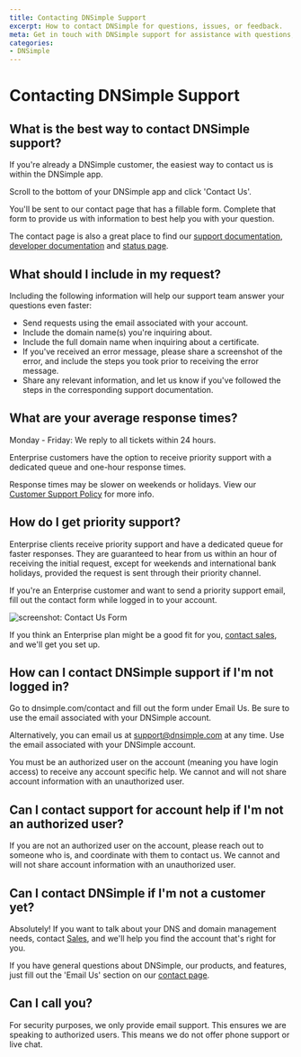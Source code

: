 ```yaml
---
title: Contacting DNSimple Support
excerpt: How to contact DNSimple for questions, issues, or feedback.
meta: Get in touch with DNSimple support for assistance with questions, issues, or feedback. Our experts are here to help you navigate your DNS needs effectively.
categories:
- DNSimple
---
```


# Contacting DNSimple Support

## What is the best way to contact DNSimple support?

If you're already a DNSimple customer, the easiest way to contact us is within the DNSimple app.

Scroll to the bottom of your DNSimple app and click 'Contact Us'.

You'll be sent to our contact page that has a fillable form. Complete that form to provide us with information to best help you with your question.

The contact page is also a great place to find our [support documentation](https://support.dnsimple.com), [developer documentation](https://developer.dnsimple.com) and [status page](https://dnsimple.statuspage.io).

## What should I include in my request?

Including the following information will help our support team answer your questions even faster:

- Send requests using the email associated with your account.
- Include the domain name(s) you're inquiring about.
- Include the full domain name when inquiring about a certificate.
- If you've received an error message, please share a screenshot of the error, and include the steps you took prior to receiving the error message.
- Share any relevant information, and let us know if you've followed the steps in the corresponding support documentation.

## What are your average response times?

Monday - Friday: We reply to all tickets within 24 hours.

Enterprise customers have the option to receive priority support with a dedicated queue and one-hour response times.

Response times may be slower on weekends or holidays. View our [Customer Support Policy](https://dnsimple.com/customer-support-policy) for more info.

## How do I get priority support?

Enterprise clients receive priority support and have a dedicated queue for faster responses. They are guaranteed to hear from us within an hour of receiving the initial request, except for weekends and international bank holidays, provided the request is sent through their priority channel.

If you're an Enterprise customer and want to send a priority support email, fill out the contact form while logged in to your account.

![screenshot: Contact Us Form](/files/contact-support.png)

If you think an Enterprise plan might be a good fit for you, [contact sales](https://dnsimple.com/sales), and we'll get you set up.

## How can I contact DNSimple support if I'm not logged in?

Go to dnsimple.com/contact and fill out the form under Email Us. Be sure to use the email associated with your DNSimple account.

Alternatively, you can email us at support@dnsimple.com at any time. Use the email associated with your DNSimple account.

<Alert>
You must be an authorized user on the account (meaning you have login access) to receive any account specific help. We cannot and will not share account information with an unauthorized user.
</Alert>

## Can I contact support for account help if I'm not an authorized user?

If you are not an authorized user on the account, please reach out to someone who is, and coordinate with them to contact us. We cannot and will not share account information with an unauthorized user.

## Can I contact DNSimple if I'm not a customer yet?

Absolutely! If you want to talk about your DNS and domain management needs, contact [Sales](https://dnsimple.com/sales), and we'll help you find the account that's right for you.

If you have general questions about DNSimple, our products, and features, just fill out the 'Email Us' section on our [contact page](https://dnsimple.com/feedback).

## Can I call you?

For security purposes, we only provide email support. This ensures we are speaking to authorized users. This means we do not offer phone support or live chat.
